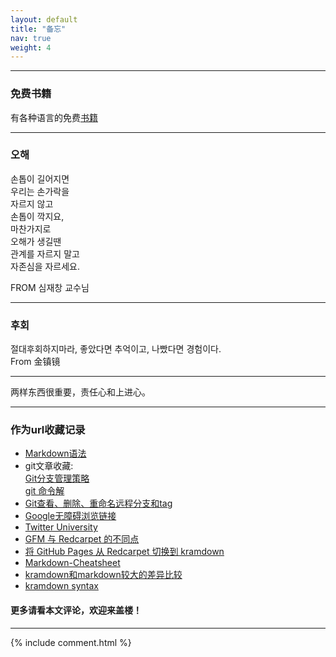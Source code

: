 ```yaml
---
layout: default
title: "备忘"
nav: true
weight: 4
---
```


------

### 免费书籍
 
有各种语言的免费[书籍](https://github.com/vhf/free-programming-books)  

------

### 오해
손톱이 길어지면  
우리는 손가락을   
자르지 않고   
손톱이 깍지요,  
마찬가지로  
오해가 생길땐  
관계를 자르지 말고  
자존심을 자르세요.   

FROM 심재창 교수님  

------

### 후회
절대후회하지마라, 좋았다면 추억이고, 나빴다면 경험이다.  
From 金镇镜

------

两样东西很重要，责任心和上进心。

------

### 作为url收藏记录
* [Markdown语法](http://wowubuntu.com/markdown/basic.html)  
* git文章收藏:  
[Git分支管理策略](http://www.ruanyifeng.com/blog/2012/07/git.html)   
[git 命令解](http://equation85.github.io/blog/git-operation-memo/)  
* [Git查看、删除、重命名远程分支和tag](http://zengrong.net/post/1746.html)  
* [Google无障碍浏览链接](https://github.com/greatfire/wiki)  
* [Twitter University](http://www.bluemobi.cn/)  
* [GFM 与 Redcarpet 的不同点](http://mazhuang.org/2015/12/05/diff-between-gfm-and-redcarpet/)  
* [将 GitHub Pages 从 Redcarpet 切换到 kramdown](http://mazhuang.org/2016/02/04/switch-to-kramdown-from-redcarpet/)  
* [Markdown-Cheatsheet](https://github.com/adam-p/markdown-here/wiki/Markdown-Cheatsheet)  
* [kramdown和markdown较大的差异比较](http://gohom.win/2015/11/06/Kramdown-note/#fn:1)  
* [kramdown syntax](http://kramdown.gettalong.org/syntax.html)  

#### 更多请看本文评论，欢迎来盖楼！  

---------
  
  
  
<!-- Blog Comments -->
<div class="media">
  {% include comment.html %} 
</div>
